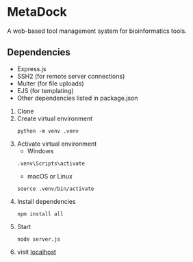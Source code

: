 # MetaDock

A web-based tool management system for bioinformatics tools.

## Dependencies

- Express.js
- SSH2 (for remote server connections)
- Multer (for file uploads)
- EJS (for templating)
- Other dependencies listed in package.json

1. Clone 
2. Create virtual environment
   ```shell
   python -m venv .venv
   ```
3. Activate virtual environment
   - Windows
   ```shell
   .venv\Scripts\activate
   ```
   - macOS or Linux
   ```shell
   source .venv/bin/activate
   ```
3. Install dependencies
   ```shell
   npm install all
   ```
4. Start
   ```shell
   node server.js
   ```
5. visit [localhost](http://localhost:3010)